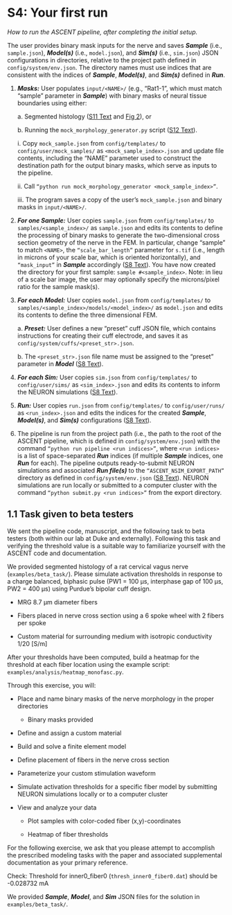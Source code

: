 # S4: Your first run
*How to run the ASCENT pipeline, after completing the initial setup.*

The user provides binary mask inputs for the nerve and saves ***Sample***
(i.e., `sample.json`), ***Model(s)*** (i.e., `model.json`), and ***Sim(s)***
(i.e., `sim.json`) JSON configurations in directories, relative to the
project path defined in `config/system/env.json`. The directory names must
use indices that are consistent with the indices of ***Sample***,
***Model(s)***, and ***Sim(s)*** defined in ***Run***.

1.  ***Masks:*** User populates `input/<NAME>/` (e.g., “Rat1-1”, which
    must match “sample” parameter in ***Sample***) with binary masks of
    neural tissue boundaries using either:

    a.  Segmented histology ([S11 Text](S11-Morphology-files) and [Fig 2](https://doi.org/10.1371/journal.pcbi.1009285.g002)), or

    b.  Running the `mock_morphology_generator.py` script ([S12 Text](S12-Python-MockSample-class-for-creating-binary-masks-of-nerve-morphology)).

       i.  Copy `mock_sample.json` from `config/templates/` to
            `config/user/mock_samples/` as `<mock_sample_index>.json`
            and update file contents, including the “NAME” parameter
            used to construct the destination path for the output binary
            masks, which serve as inputs to the pipeline.

       ii.  Call `“python run mock_morphology_generator
            <mock_sample_index>”`.

       iii.  The program saves a copy of the user’s `mock_sample.json` and
            binary masks in `input/<NAME>/`.

2.  ***For one Sample:*** User copies `sample.json` from `config/templates/`
    to `samples/<sample_index>/` as `sample.json` and edits its contents
    to define the processing of binary masks to generate the
    two-dimensional cross section geometry of the nerve in the FEM. In
    particular, change “sample” to match `<NAME>`, the
    `“scale_bar_length”` parameter for `s.tif` (i.e., length in microns
    of your scale bar, which is oriented horizontally), and
    `“mask_input”` in ***Sample*** accordingly ([S8 Text](S8-JSON-file-parameter-guide)). You have now created
    the directory for your first sample: `sample #<sample_index>`. Note: in lieu of a scale bar image, the user may optionally specify the microns/pixel ratio for the sample mask(s).


3.  ***For each Model:*** User copies `model.json` from `config/templates/`
    to `samples/<sample_index>/models/<model_index>/` as `model.json`
    and edits its contents to define the three dimensional FEM.

    a.  ***Preset:*** User defines a new “preset” cuff JSON file, which
        contains instructions for creating their cuff electrode, and
        saves it as `config/system/cuffs/<preset_str>.json`.

    b.  The `<preset_str>.json` file name must be assigned to the
        “preset” parameter in ***Model*** ([S8 Text](S8-JSON-file-parameter-guide)).

4.  ***For each Sim:*** User copies `sim.json` from `config/templates/` to
    `config/user/sims/` as `<sim_index>.json` and edits its contents to
    inform the NEURON simulations ([S8 Text](S8-JSON-file-parameter-guide)).

5.  ***Run:*** User copies `run.json` from `config/templates/` to
    `config/user/runs/` as `<run_index>.json` and edits the indices for
    the created ***Sample***, ***Model(s)***, and ***Sim(s)***
    configurations ([S8 Text](S8-JSON-file-parameter-guide)).

6.  The pipeline is run from the project path (i.e., the path to the
    root of the ASCENT pipeline, which is defined in
    `config/system/env.json`) with the command `“python run pipeline <run
    indices>”`, where `<run indices>` is a list of space-separated
    ***Run*** indices (if multiple ***Sample*** indices, one ***Run***
    for each). The pipeline outputs ready-to-submit NEURON simulations
    and associated ***Run file(s)*** to the `“ASCENT_NSIM_EXPORT_PATH”`
    directory as defined in `config/system/env.json` ([S8 Text](S8-JSON-file-parameter-guide)). NEURON simulations
    are run locally or submitted to a computer cluster with the command
    `“python submit.py <run indices>”` from the export directory.

## 1.1 Task given to beta testers

We sent the pipeline code, manuscript, and the following task to beta
testers (both within our lab at Duke and externally). Following this
task and verifying the threshold value is a suitable way to familiarize
yourself with the ASCENT code and documentation.

We provided segmented histology of a rat cervical vagus nerve
(`examples/beta_task/`). Please simulate activation thresholds in
response to a charge balanced, biphasic pulse (PW1 = 100 μs, interphase
gap of 100 μs, PW2 = 400 μs) using Purdue’s bipolar cuff design.

  - MRG 8.7 μm diameter fibers

  - Fibers placed in nerve cross section using a 6 spoke wheel with 2
    fibers per spoke

  - Custom material for surrounding medium with isotropic conductivity
    1/20 \[S/m\]

After your thresholds have been computed, build a heatmap for the
threshold at each fiber location using the example script:
`examples/analysis/heatmap_monofasc.py`.

Through this exercise, you will:

  - Place and name binary masks of the nerve morphology in the proper
    directories

      - Binary masks provided

  - Define and assign a custom material

  - Build and solve a finite element model

  - Define placement of fibers in the nerve cross section

  - Parameterize your custom stimulation waveform

  - Simulate activation thresholds for a specific fiber model by
    submitting NEURON simulations locally or to a computer cluster

  - View and analyze your data

      - Plot samples with color-coded fiber (x,y)-coordinates

      - Heatmap of fiber thresholds

For the following exercise, we ask that you please attempt to accomplish
the prescribed modeling tasks with the paper and associated supplemental
documentation as your primary reference.

Check: Threshold for inner0\_fiber0 (`thresh_inner0_fiber0.dat`) should
be -0.028732 mA

We provided ***Sample***, ***Model***, and ***Sim*** JSON files for the
solution in `examples/beta_task/`.

